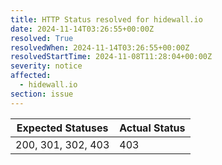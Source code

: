 ```yaml
---
title: HTTP Status resolved for hidewall.io
date: 2024-11-14T03:26:55+00:00Z
resolved: True
resolvedWhen: 2024-11-14T03:26:55+00:00Z
resolvedStartTime: 2024-11-08T11:28:04+00:00Z
severity: notice
affected:
  - hidewall.io
section: issue
---
```


| Expected Statuses | Actual Status  |
|-------------------|----------------|
| 200, 301, 302, 403 | 403 |
